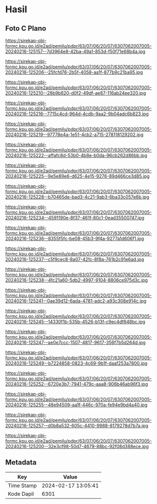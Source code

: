 # Hasil

## Foto C Plano

https://sirekap-obj-formc.kpu.go.id/e2ad/pemilu/pdpr/63/07/06/20/07/6307062007005-20240216-125157--7d3964e8-42ba-49a1-853d-f50f71e68b4a.jpg

https://sirekap-obj-formc.kpu.go.id/e2ad/pemilu/pdpr/63/07/06/20/07/6307062007005-20240216-125206--25fcfd76-2b5f-4058-aa1f-877b9c21ba95.jpg

https://sirekap-obj-formc.kpu.go.id/e2ad/pemilu/pdpr/63/07/06/20/07/6307062007005-20240216-125210--28b9b820-d0f2-49df-ae87-116ab24ee320.jpg

https://sirekap-obj-formc.kpu.go.id/e2ad/pemilu/pdpr/63/07/06/20/07/6307062007005-20240216-125216--7715c4cd-964d-4cdb-9aa2-9b04adc6b823.jpg

https://sirekap-obj-formc.kpu.go.id/e2ad/pemilu/pdpr/63/07/06/20/07/6307062007005-20240216-125219--97778e4a-1e51-4cb2-a715-278118129202.jpg

https://sirekap-obj-formc.kpu.go.id/e2ad/pemilu/pdpr/63/07/06/20/07/6307062007005-20240216-125222--affafc8d-53b0-4b8e-b0da-96cb262d86bb.jpg

https://sirekap-obj-formc.kpu.go.id/e2ad/pemilu/pdpr/63/07/06/20/07/6307062007005-20240216-125225--9e5e89e6-d625-4e15-9276-89d466ce3d85.jpg

https://sirekap-obj-formc.kpu.go.id/e2ad/pemilu/pdpr/63/07/06/20/07/6307062007005-20240216-125228--b70465de-bad3-4c21-9ab3-6ba33c057e6b.jpg

https://sirekap-obj-formc.kpu.go.id/e2ad/pemilu/pdpr/63/07/06/20/07/6307062007005-20240216-125234--4591190e-8f37-461f-80c1-0ead35500747.jpg

https://sirekap-obj-formc.kpu.go.id/e2ad/pemilu/pdpr/63/07/06/20/07/6307062007005-20240216-125236--8355f5fc-be08-45b3-9f4a-9277a1d606f1.jpg

https://sirekap-obj-formc.kpu.go.id/e2ad/pemilu/pdpr/63/07/06/20/07/6307062007005-20240216-125237--c5f9cec8-8a07-42fc-8f8a-761b2c91e6ad.jpg

https://sirekap-obj-formc.kpu.go.id/e2ad/pemilu/pdpr/63/07/06/20/07/6307062007005-20240216-125238--4fc21a60-5db2-4997-9104-8806ce975d3c.jpg

https://sirekap-obj-formc.kpu.go.id/e2ad/pemilu/pdpr/63/07/06/20/07/6307062007005-20240216-125241--0ae39d12-6ada-4781-adc2-a93c308e914c.jpg

https://sirekap-obj-formc.kpu.go.id/e2ad/pemilu/pdpr/63/07/06/20/07/6307062007005-20240216-125245--14330f1b-535b-4526-b13f-c9ec4df848bc.jpg

https://sirekap-obj-formc.kpu.go.id/e2ad/pemilu/pdpr/63/07/06/20/07/6307062007005-20240216-125247--ae0e7ccc-1507-4817-9617-356f7b5d264d.jpg

https://sirekap-obj-formc.kpu.go.id/e2ad/pemilu/pdpr/63/07/06/20/07/6307062007005-20240216-125249--b7224858-0823-4c69-9b1f-daaf253a7800.jpg

https://sirekap-obj-formc.kpu.go.id/e2ad/pemilu/pdpr/63/07/06/20/07/6307062007005-20240216-125252--6720e3b7-7941-479c-aaa8-906b46ab96f3.jpg

https://sirekap-obj-formc.kpu.go.id/e2ad/pemilu/pdpr/63/07/06/20/07/6307062007005-20240216-125255--48e94509-aa1f-446c-970a-fe94e9bd4a40.jpg

https://sirekap-obj-formc.kpu.go.id/e2ad/pemilu/pdpr/63/07/06/20/07/6307062007005-20240216-125257--d0b8a532-605c-4410-9988-8179278d7b7a.jpg

https://sirekap-obj-formc.kpu.go.id/e2ad/pemilu/pdpr/63/07/06/20/07/6307062007005-20240216-125200--32e3cf98-50d7-4679-88bc-92f08d388ece.jpg


## Metadata

| Key        | Value               |
| ---------- | ------------------- |
| Time Stamp | 2024-02-17 13:05:41 |
| Kode Dapil | 6301                |



